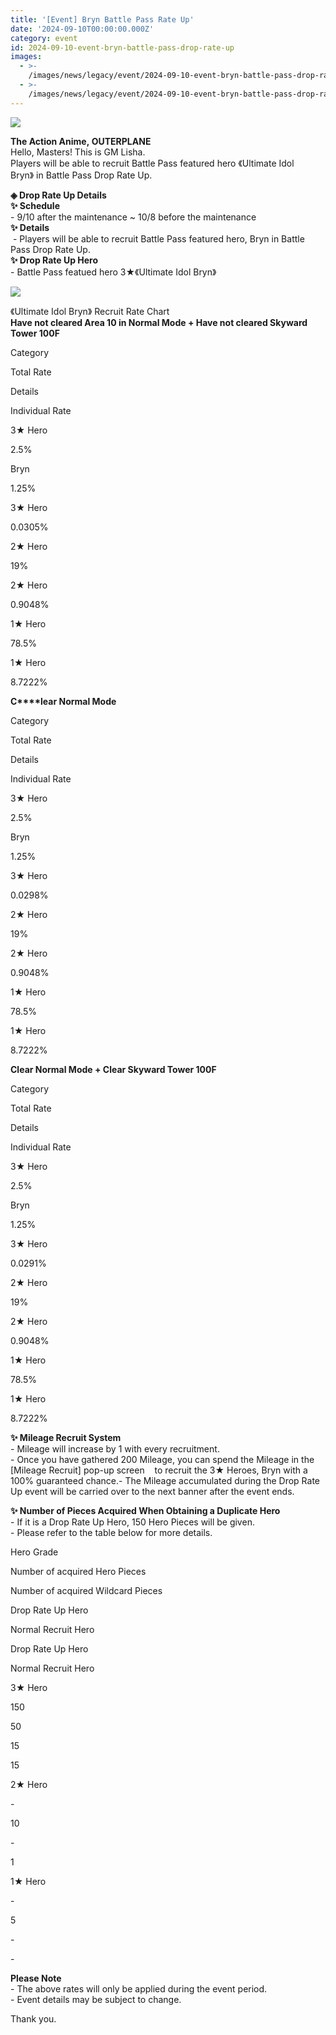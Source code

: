 ```yaml
---
title: '[Event] Bryn Battle Pass Rate Up'
date: '2024-09-10T00:00:00.000Z'
category: event
id: 2024-09-10-event-bryn-battle-pass-drop-rate-up
images:
  - >-
    /images/news/legacy/event/2024-09-10-event-bryn-battle-pass-drop-rate-up/6c68b153056d42d69a89238700b0d38e.webp
  - >-
    /images/news/legacy/event/2024-09-10-event-bryn-battle-pass-drop-rate-up/c682ba5020eb45a3ba2238f1cce4745e.webp
---
```


![](/images/news/legacy/event/2024-09-10-event-bryn-battle-pass-drop-rate-up/6c68b153056d42d69a89238700b0d38e.webp)

**The Action Anime, OUTERPLANE**  
Hello, Masters! This is GM Lisha.  
Players will be able to recruit Battle Pass featured hero 《Ultimate Idol Bryn》 in Battle Pass Drop Rate Up. 

  
**◈ Drop Rate Up Details**  
**✨ Schedule**  
\- 9/10 after the maintenance ~ 10/8 before the maintenance  
**✨ Details**  
 - Players will be able to recruit Battle Pass featured hero, Bryn in Battle Pass Drop Rate Up.  
**✨ Drop Rate Up Hero**  
\- Battle Pass featued hero 3★《Ultimate Idol Bryn》

![](/images/news/legacy/event/2024-09-10-event-bryn-battle-pass-drop-rate-up/c682ba5020eb45a3ba2238f1cce4745e.webp)  

《Ultimate Idol Bryn》 Recruit Rate Chart  
**Have not cleared Area 10 in Normal Mode + Have not cleared Skyward Tower 100F**   

Category

Total Rate

Details

Individual Rate

3★ Hero

2.5%

Bryn

1.25%

3★ Hero

0.0305%

2★ Hero

19%

2★ Hero

0.9048%

1★ Hero

78.5%

1★ Hero

8.7222%

  
**C****lear Normal Mode** 

Category

Total Rate

Details

Individual Rate

3★ Hero

2.5%

Bryn

1.25%

3★ Hero

0.0298%

2★ Hero

19%

2★ Hero

0.9048%

1★ Hero

78.5%

1★ Hero

8.7222%

****Clear Normal Mode + Clear Skyward Tower 100F****   

Category

Total Rate

Details

Individual Rate

3★ Hero

2.5%

Bryn

1.25%

3★ Hero

0.0291%

2★ Hero

19%

2★ Hero

0.9048%

1★ Hero

78.5%

1★ Hero

8.7222%

**✨ Mileage Recruit System**  
\- Mileage will increase by 1 with every recruitment.  
\- Once you have gathered 200 Mileage, you can spend the Mileage in the \[Mileage Recruit\] pop-up screen    to recruit the 3★ Heroes, Bryn with a 100% guaranteed chance.- The Mileage accumulated during the Drop Rate Up event will be carried over to the next banner after the event ends.

**✨ Number of Pieces Acquired When Obtaining a Duplicate Hero**  
\- If it is a Drop Rate Up Hero, 150 Hero Pieces will be given.  
\- Please refer to the table below for more details. 

Hero Grade

Number of acquired Hero Pieces

Number of acquired Wildcard Pieces

Drop Rate Up Hero

Normal Recruit Hero

Drop Rate Up Hero

Normal Recruit Hero

3★ Hero

150

50

15

15

2★ Hero

\-

10

\-

1

1★ Hero

\-

5

\-

\-

**Please Note**  
\- The above rates will only be applied during the event period.  
\- Event details may be subject to change.

Thank you.
